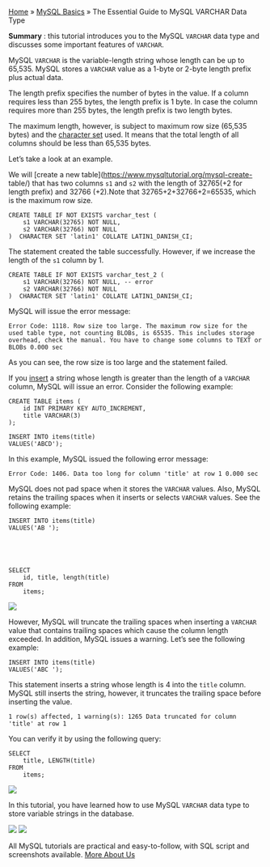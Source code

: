 

[Home](https://www.mysqltutorial.org/) » [MySQL
Basics](https://www.mysqltutorial.org/mysql-basics/) » The Essential Guide to
MySQL VARCHAR Data Type



 **Summary** : this tutorial introduces you to the MySQL `VARCHAR` data type
and discusses some important features of `VARCHAR`.



MySQL `VARCHAR` is the variable-length string whose length can be up to
65,535. MySQL stores a `VARCHAR` value as a 1-byte or 2-byte length prefix
plus actual data.



The length prefix specifies the number of bytes in the value. If a column
requires less than 255 bytes, the length prefix is 1 byte. In case the column
requires more than 255 bytes, the length prefix is two length bytes.



The maximum length, however, is subject to maximum row size (65,535 bytes) and
the [character set](https://www.mysqltutorial.org/mysql-character-set/) used.
It means that the total length of all columns should be less than 65,535
bytes.



Let’s take a look at an example.



We will [create a new table](https://www.mysqltutorial.org/mysql-create-
table/) that has two columns `s1` and `s2` with the length of 32765(+2 for
length prefix) and 32766 (+2).Note that 32765+2+32766+2=65535, which is the
maximum row size.


    
    
    CREATE TABLE IF NOT EXISTS varchar_test (
        s1 VARCHAR(32765) NOT NULL,
        s2 VARCHAR(32766) NOT NULL
    )  CHARACTER SET 'latin1' COLLATE LATIN1_DANISH_CI;
    



The statement created the table successfully. However, if we increase the
length of the `s1` column by 1.


    
    
    CREATE TABLE IF NOT EXISTS varchar_test_2 (
        s1 VARCHAR(32766) NOT NULL, -- error
        s2 VARCHAR(32766) NOT NULL
    )  CHARACTER SET 'latin1' COLLATE LATIN1_DANISH_CI;
    



MySQL will issue the error message:


    
    
    Error Code: 1118. Row size too large. The maximum row size for the used table type, not counting BLOBs, is 65535. This includes storage overhead, check the manual. You have to change some columns to TEXT or BLOBs 0.000 sec



As you can see, the row size is too large and the statement failed.



If you [insert](https://www.mysqltutorial.org/mysql-insert-statement.aspx) a
string whose length is greater than the length of a `VARCHAR` column, MySQL
will issue an error. Consider the following example:


    
    
    CREATE TABLE items (
        id INT PRIMARY KEY AUTO_INCREMENT,
        title VARCHAR(3)
    );
    
    INSERT INTO items(title)
    VALUES('ABCD');
    



In this example, MySQL issued the following error message:


    
    
    Error Code: 1406. Data too long for column 'title' at row 1 0.000 sec



MySQL does not pad space when it stores the `VARCHAR` values. Also, MySQL
retains the trailing spaces when it inserts or selects `VARCHAR` values. See
the following example:


    
    
    INSERT INTO items(title)
    VALUES('AB ');
    


    
    
    SELECT 
        id, title, length(title)
    FROM
        items;

![](https://www.mysqltutorial.org/wp-content/uploads/2017/02/MySQL-VARCHAR-Trailing-Space.png)


However, MySQL will truncate the trailing spaces when inserting a `VARCHAR`
value that contains trailing spaces which cause the column length exceeded. In
addition, MySQL issues a warning. Let’s see the following example:


    
    
    INSERT INTO items(title)
    VALUES('ABC ');
    



This statement inserts a string whose length is 4 into the `title` column.
MySQL still inserts the string, however, it truncates the trailing space
before inserting the value.


    
    
    1 row(s) affected, 1 warning(s): 1265 Data truncated for column 'title' at row 1
    



You can verify it by using the following query:


    
    
    SELECT 
        title, LENGTH(title)
    FROM
        items;
    

![](https://www.mysqltutorial.org/wp-content/uploads/2017/02/MySQL-VARCHAR-example.png)


In this tutorial, you have learned how to use MySQL `VARCHAR` data type to
store variable strings in the database.

![](https://www.mysqltutorial.org/wp-content/themes/evolution/img/left.svg)
![](https://www.mysqltutorial.org/wp-content/themes/evolution/img/right.svg)


All MySQL tutorials are practical and easy-to-follow, with SQL script and
screenshots available. [More About Us](/about-us/)

